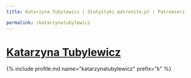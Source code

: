 ```yaml
---
title: Katarzyna Tubylewicz | Statystyki patronite.pl | Patromierz

permalink: /katarzynatubylewicz
---
```


# [Katarzyna Tubylewicz](https://patronite.pl/katarzynatubylewicz)

{% include profile.md name="katarzynatubylewicz" prefix="k" %}
